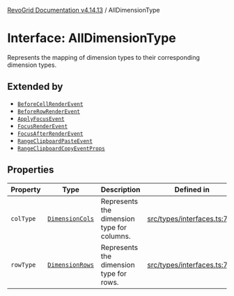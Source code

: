 [RevoGrid Documentation v4.14.13](README.md) / AllDimensionType

# Interface: AllDimensionType

Represents the mapping of dimension types to their corresponding dimension types.

## Extended by

- [`BeforeCellRenderEvent`](Interface.BeforeCellRenderEvent.md)
- [`BeforeRowRenderEvent`](Interface.BeforeRowRenderEvent.md)
- [`ApplyFocusEvent`](Interface.ApplyFocusEvent.md)
- [`FocusRenderEvent`](Interface.FocusRenderEvent.md)
- [`FocusAfterRenderEvent`](Interface.FocusAfterRenderEvent.md)
- [`RangeClipboardPasteEvent`](Interface.RangeClipboardPasteEvent.md)
- [`RangeClipboardCopyEventProps`](Interface.RangeClipboardCopyEventProps.md)

## Properties

| Property | Type | Description | Defined in |
| ------ | ------ | ------ | ------ |
| `colType` | [`DimensionCols`](TypeAlias.DimensionCols.md) | Represents the dimension type for columns. | [src/types/interfaces.ts:787](https://github.com/revolist/revogrid/blob/4eff1607ca8ee7d75f31750c713182488767268a/src/types/interfaces.ts#L787) |
| `rowType` | [`DimensionRows`](TypeAlias.DimensionRows.md) | Represents the dimension type for rows. | [src/types/interfaces.ts:782](https://github.com/revolist/revogrid/blob/4eff1607ca8ee7d75f31750c713182488767268a/src/types/interfaces.ts#L782) |
